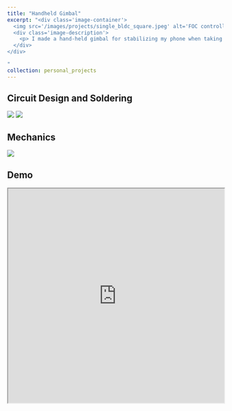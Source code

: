 ```yaml
---
title: "Handheld Gimbal"
excerpt: "<div class='image-container'>
  <img src='/images/projects/single_bldc_square.jpeg' alt='FOC controller board for single axis BLDC' class='resizable-image'>
  <div class='image-description'>
    <p> I made a hand-held gimbal for stabilizing my phone when taking videos. The system cotains 3 BLDC motors and 2 IMUs, one at the handle and another attached to the end effector(phone holder). The difference between the IMU are used to calculate joint angles and guide the 3 phase voltage modulation. </p>
  </div>
</div>

"
collection: personal_projects
---
```


## Circuit Design and Soldering

<img src='/images/projects/gimbal1.png'>
<img src='/images/projects/gimbal2.png'>

## Mechanics
<img src='/images/projects/gimbal3.png'>

## Demo
<iframe src="https://www.bilibili.com/video/BV1gZ4y1G79x/" width="100%" height="500px">
</iframe>

